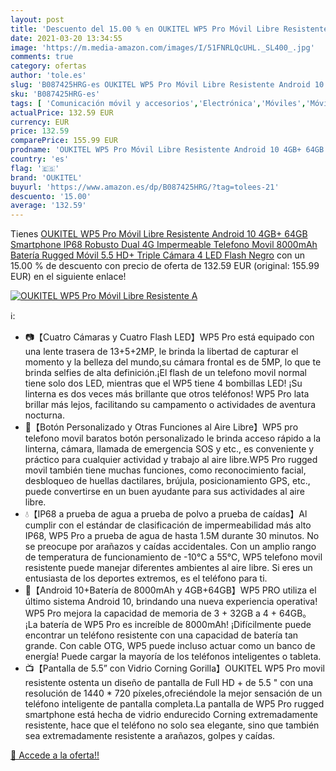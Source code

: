 ```yaml
---
layout: post
title: 'Descuento del 15.00 % en OUKITEL WP5 Pro Móvil Libre Resistente A'
date: 2021-03-20 13:34:55
image: 'https://m.media-amazon.com/images/I/51FNRLQcUHL._SL400_.jpg'
comments: true
category: ofertas
author: 'tole.es'
slug: 'B087425HRG-es OUKITEL WP5 Pro Móvil Libre Resistente Android 10 4GB+...'
sku: 'B087425HRG-es'
tags: [ 'Comunicación móvil y accesorios','Electrónica','Móviles','Móviles y smartphones libres','android','oukitel', ]
actualPrice: 132.59 EUR
currency: EUR
price: 132.59
comparePrice: 155.99 EUR
prodname: 'OUKITEL WP5 Pro Móvil Libre Resistente Android 10 4GB+ 64GB Smartphone IP68 Robusto  Dual 4G Impermeable Telefono Movil  8000mAh Batería Rugged Móvil 5.5   HD+ Triple Cámara 4 LED Flash Negro'
country: 'es'
flag: '🇪🇸'
brand: 'OUKITEL'
buyurl: 'https://www.amazon.es/dp/B087425HRG/?tag=tolees-21'
descuento: '15.00'
average: '132.59'
---
```


Tienes [OUKITEL WP5 Pro Móvil Libre Resistente Android 10 4GB+ 64GB Smartphone IP68 Robusto  Dual 4G Impermeable Telefono Movil  8000mAh Batería Rugged Móvil 5.5   HD+ Triple Cámara 4 LED Flash Negro](https://www.amazon.es/dp/B087425HRG/?tag=tolees-21) con un 15.00 % de descuento con precio de oferta de 132.59 EUR (original: 155.99 EUR) en el siguiente enlace!

[![OUKITEL WP5 Pro Móvil Libre Resistente A](https://m.media-amazon.com/images/I/51FNRLQcUHL._SL400_.jpg)](https://www.amazon.es/dp/B087425HRG/?tag=tolees-21)

ℹ️:

- 📷【Cuatro Cámaras y Cuatro Flash LED】WP5 Pro está equipado con una lente trasera de 13+5+2MP, le brinda la libertad de capturar el momento y la belleza del mundo,su cámara frontal es de 5MP, lo que te brinda selfies de alta definición.¡El flash de un telefono movil normal tiene solo dos LED, mientras que el WP5 tiene 4 bombillas LED! ¡Su linterna es dos veces más brillante que otros teléfonos! WP5 Pro lata brillar más lejos, facilitando su campamento o actividades de aventura nocturna.
- 🧰【Botón Personalizado y Otras Funciones al Aire Libre】WP5 pro telefono movil baratos botón personalizado le brinda acceso rápido a la linterna, cámara, llamada de emergencia SOS y etc., es conveniente y práctico para cualquier actividad y trabajo al aire libre.WP5 Pro rugged movil también tiene muchas funciones, como reconocimiento facial, desbloqueo de huellas dactilares, brújula, posicionamiento GPS, etc., puede convertirse en un buen ayudante para sus actividades al aire libre.
- 💧【IP68 a prueba de agua a prueba de polvo a prueba de caídas】Al cumplir con el estándar de clasificación de impermeabilidad más alto IP68, WP5 Pro a prueba de agua de hasta 1.5M durante 30 minutos. No se preocupe por arañazos y caídas accidentales. Con un amplio rango de temperatura de funcionamiento de -10°C a 55°C, WP5 telefono movil resistente puede manejar diferentes ambientes al aire libre. Si eres un entusiasta de los deportes extremos, es el teléfono para ti.
- 🔋【Android 10+Batería de 8000mAh y 4GB+64GB】WP5 PRO utiliza el último sistema Android 10, brindando una nueva experiencia operativa! WP5 Pro mejora la capacidad de memoria de 3 + 32GB a 4 + 64GB。 ¡La batería de WP5 Pro es increíble de 8000mAh! ¡Difícilmente puede encontrar un teléfono resistente con una capacidad de batería tan grande. Con cable OTG, WP5 puede incluso actuar como un banco de energía! Puede cargar la mayoría de los teléfonos inteligentes o tableta.
- 📺【Pantalla de 5.5” con Vidrio Corning Gorilla】OUKITEL WP5 Pro movil resistente ostenta un diseño de pantalla de Full HD + de 5.5 " con una resolución de 1440 * 720 píxeles,ofreciéndole la mejor sensación de un teléfono inteligente de pantalla completa.La pantalla de WP5 Pro rugged smartphone está hecha de vidrio endurecido Corning extremadamente resistente, hace que el teléfono no solo sea elegante, sino que también sea extremadamente resistente a arañazos, golpes y caídas.

[🛒 Accede a la oferta!!](https://www.amazon.es/dp/B087425HRG/?tag=tolees-21)

